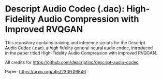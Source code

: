 # Descript Audio Codec (.dac): High-Fidelity Audio Compression with Improved RVQGAN

This repository contains training and inference scripts for the Descript Audio Codec (.dac), a high fidelity general neural audio codec, introduced in the paper titled High-Fidelity Audio Compression with Improved RVQGAN.

All credits for https://github.com/descriptinc/descript-audio-codec

Paper: https://arxiv.org/abs/2306.06546
